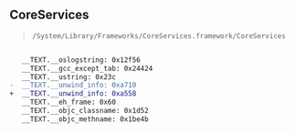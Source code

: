 ## CoreServices

> `/System/Library/Frameworks/CoreServices.framework/CoreServices`

```diff

   __TEXT.__oslogstring: 0x12f56
   __TEXT.__gcc_except_tab: 0x24424
   __TEXT.__ustring: 0x23c
-  __TEXT.__unwind_info: 0xa710
+  __TEXT.__unwind_info: 0xa558
   __TEXT.__eh_frame: 0x60
   __TEXT.__objc_classname: 0x1d52
   __TEXT.__objc_methname: 0x1be4b

```
